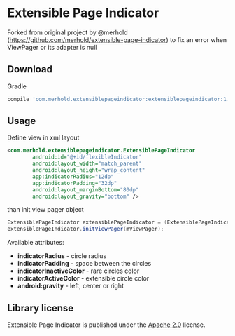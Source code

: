 # Extensible Page Indicator

Forked from original project by @merhold (https://github.com/merhold/extensible-page-indicator) to fix an error when ViewPager or its adapter is null

## Download

Gradle
```groovy
compile 'com.merhold.extensiblepageindicator:extensiblepageindicator:1.0'
```

## Usage
Define view in xml layout
```xml
<com.merhold.extensiblepageindicator.ExtensiblePageIndicator
        android:id="@+id/flexibleIndicator"
        android:layout_width="match_parent"
        android:layout_height="wrap_content"
        app:indicatorRadius="12dp"
        app:indicatorPadding="32dp"
        android:layout_marginBottom="80dp"
        android:layout_gravity="bottom" />
```
than init view pager object
```java
ExtensiblePageIndicator extensiblePageIndicator = (ExtensiblePageIndicator) findViewById(R.id.flexibleIndicator);
extensiblePageIndicator.initViewPager(mViewPager);
```
Available attributes:

* **indicatorRadius** - circle radius
* **indicatorPadding** - space between the circles
* **indicatorInactiveColor** - rare circles color
* **indicatorActiveColor** - extensible circle color
* **android:gravity** - left, center or right

## Library license

Extensible Page Indicator is published under the [Apache 2.0](http://www.apache.org/licenses/LICENSE-2.0) license. 
